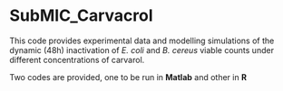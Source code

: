 # SubMIC_Carvacrol

This code provides experimental data and modelling simulations of the dynamic (48h) inactivation of *E. coli* and *B. cereus* viable counts under different concentrations of carvarol.

Two codes are provided, one to be run in **Matlab** and other in **R**
